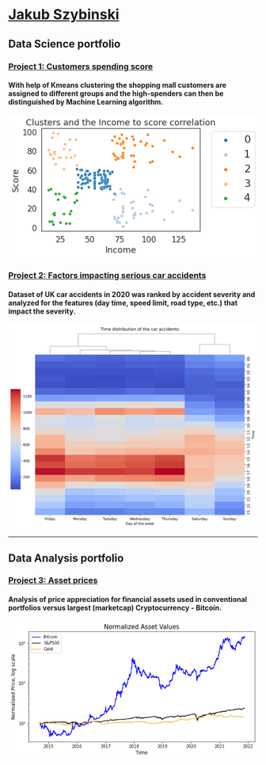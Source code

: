 # [Jakub Szybinski](https://www.linkedin.com/in/jakubszybinski/)
## Data Science portfolio
### [Project 1: Customers spending score](https://github.com/ngszyba/Customers-spending-score)
#### With help of Kmeans clustering the shopping mall customers are assigned to different groups and the high-spenders can then be distinguished by Machine Learning algorithm. 
![](/Clusters.png)

### [Project 2: Factors impacting serious car accidents](https://ngszyba.github.io/ML-and-car-accidents/)
#### Dataset of UK car accidents in 2020 was ranked by accident severity and analyzed for the features (day time, speed limit, road type, etc.) that impact the severity. 
![](/Heatmap_days.png)


   
***
## Data Analysis portfolio
### [Project 3: Asset prices](https://ngszyba.github.io/Asset-Prices/)
#### Analysis of price appreciation for financial assets used in conventional portfolios versus largest (marketcap) Cryptocurrency - Bitcoin.
![](/Assets_short.png)
